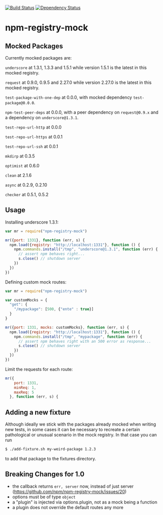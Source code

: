 [![Build Status](https://travis-ci.org/npm/npm-registry-mock.svg?branch=master)](https://travis-ci.org/npm/npm-registry-mock)
[![Dependency Status](https://gemnasium.com/npm/npm-registry-mock.svg)](https://gemnasium.com/npm/npm-registry-mock)

# npm-registry-mock

## Mocked Packages

Currently mocked packages are:

`underscore` at 1.3.1, 1.3.3 and 1.5.1 while version 1.5.1 is the latest in this mocked registry.

`request` at 0.9.0, 0.9.5 and 2.27.0 while version 2.27.0 is the latest in this mocked registry.

`test-package-with-one-dep` at 0.0.0, with mocked dependency `test-package@0.0.0`.

`npm-test-peer-deps` at 0.0.0, with a peer dependency on `request@0.9.x` and a dependency on `underscore@1.3.1`.

`test-repo-url-http` at 0.0.0

`test-repo-url-https` at 0.0.1

`test-repo-url-ssh` at 0.0.1

`mkdirp` at 0.3.5

`optimist` at 0.6.0

`clean` at 2.1.6

`async` at 0.2.9, 0.2.10

`checker` at 0.5.1, 0.5.2

## Usage

Installing underscore 1.3.1:

```javascript
var mr = require("npm-registry-mock")

mr({port: 1331}, function (err, s) {
  npm.load({registry: "http://localhost:1331"}, function () {
    npm.commands.install("/tmp", "underscore@1.3.1", function (err) {
      // assert npm behaves right...
      s.close() // shutdown server
    })
  })
})
```

Defining custom mock routes:

```javascript
var mr = require("npm-registry-mock")

var customMocks = {
  "get": {
    "/mypackage": [500, {"ente" : true}]
  }
}

mr({port: 1331, mocks: customMocks}, function (err, s) {
  npm.load({registry: "http://localhost:1331"}, function () {
    npm.commands.install("/tmp", "mypackage", function (err) {
      // assert npm behaves right with an 500 error as response...
      s.close() // shutdown server
    })
  })
})
```

Limit the requests for each route:

```javascript
mr({
    port: 1331,
    minReq: 1,
    maxReq: 5
  }, function (err, s) {

```

## Adding a new fixture

Although ideally we stick with the packages already mocked when writing new tests, in some cases it can be necessary to recreate a certain pathological or unusual scenario in the mock registry. In that case you can run

```sh
$ ./add-fixture.sh my-weird-package 1.2.3
```

to add that package to the fixtures directory.

## Breaking Changes for 1.0
 - the callback returns `err, server` now, instead of just server (https://github.com/npm/npm-registry-mock/issues/20)
 - options must be of type `object`
 - a "plugin" is injected via options.plugin, not as a mock being a function
 - a plugin does not override the default routes any more
